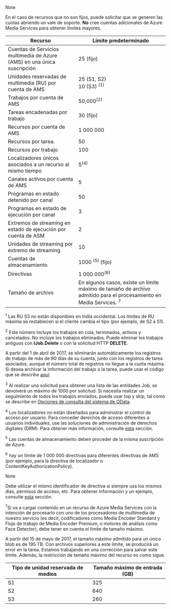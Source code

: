 >[!NOTE]
>En el caso de recursos que no son fijos, puede solicitar que se generen las cuotas abriendo un vale de soporte. **No** cree cuentas adicionales de Azure Media Services para obtener límites mayores.

| Recurso | Límite predeterminado | 
| --- | --- | 
| Cuentas de Servicios multimedia de Azure (AMS) en una única suscripción | 25 (fijo) |
| Unidades reservadas de multimedia (RU) por cuenta de AMS |25 (S1, S2)<br/>10 (S3) <sup>(1)</sup> | 
| Trabajos por cuenta de AMS | 50,000<sup>(2)</sup> |
| Tareas encadenadas por trabajo | 30 (fijo) |
| Recursos por cuenta de AMS | 1 000 000|
| Recursos por tarea. | 50 |
| Recursos por trabajo | 100 |
| Localizadores únicos asociados a un recurso al mismo tiempo | 5<sup>(4)</sup> |
| Canales activos por cuenta de AMS |5|
| Programas en estado detenido por canal  |50|
| Programas en estado de ejecución por canal  |3|
| Extremos de streaming en estado de ejecución por cuenta de ASM|2|
| Unidades de streaming por extremo de streaming |10 |
| Cuentas de almacenamiento | 1000 <sup>(5)</sup> (fijo) |
| Directivas | 1 000 000<sup>(6)</sup> |
| Tamaño de archivo| En algunos casos, existe un límite máximo de tamaño de archivo admitido para el procesamiento en Media Services. <sup>7</sup> |
  
<sup>1</sup> Las RU S3 no están disponibles en India occidental. Los límites de RU máxima se restablecen si el cliente cambia el tipo (por ejemplo, de S2 a S1). 

<sup>2</sup> Este número incluye los trabajos en cola, terminados, activos y cancelados. No incluye los trabajos eliminados. Puede eliminar los trabajos antiguos con **IJob.Delete** o con la solicitud HTTP **DELETE**.

A partir del 1 de abril de 2017, se eliminarán automáticamente los registros de trabajo de más de 90 días de su cuenta, junto con los registros de tarea asociados, aunque el número total de registros no llegue a la cuota máxima. Si desea archivar la información del trabajo o la tarea, puede usar el código que se describe [aquí](../articles/media-services/media-services-dotnet-manage-entities.md).

<sup>3</sup> Al realizar una solicitud para obtener una lista de las entidades Job, se devolverá un máximo de 1000 por solicitud. Si necesita realizar un seguimiento de todos los trabajos enviados, puede usar top y skip, tal como se describe en [Opciones de consulta del sistema de OData](http://msdn.microsoft.com/library/gg309461.aspx).

<sup>4</sup> Los localizadores no están diseñados para administrar el control de acceso por usuario. Para conceder derechos de acceso diferentes a usuarios individuales, use las soluciones de administración de derechos digitales (DRM). Para obtener más información, consulte [esta](../articles/media-services/media-services-content-protection-overview.md) sección.

<sup>5</sup> Las cuentas de almacenamiento deben proceder de la misma suscripción de Azure.

<sup>6</sup> hay un límite de 1 000 000 directivas para diferentes directivas de AMS (por ejemplo, para la directiva de localizador o ContentKeyAuthorizationPolicy). 

>[!NOTE]
> Debe utilizar el mismo identificador de directiva si siempre usa los mismos días, permisos de acceso, etc. Para obtener información y un ejemplo, consulte [esta](../articles/media-services/media-services-dotnet-manage-entities.md#limit-access-policies) sección.

<sup>7</sup>Si va a cargar contenido en un recurso de Azure Media Services con la intención de procesarlo con uno de los procesadores de multimedia de nuestro servicio (es decir, codificadores como Media Encoder Standard y Flujo de trabajo de Media Encoder Premium, o motores de análisis como Face Detector), debe tener en cuenta el límite de tamaño máximo. 

A partir del 15 de mayo de 2017, el tamaño máximo admitido para un único blob es de 195 TB. Con archivos superiores a este límite, se producirá un error en la tarea. Estamos trabajando en una corrección para salvar este límite. Además, la restricción de tamaño máximo del recurso es como sigue.

| Tipo de unidad reservada de medios | Tamaño máximo de entrada (GB)| 
| --- | --- | 
|S1 | 325|
|S2 | 640|
|S3 | 260|
